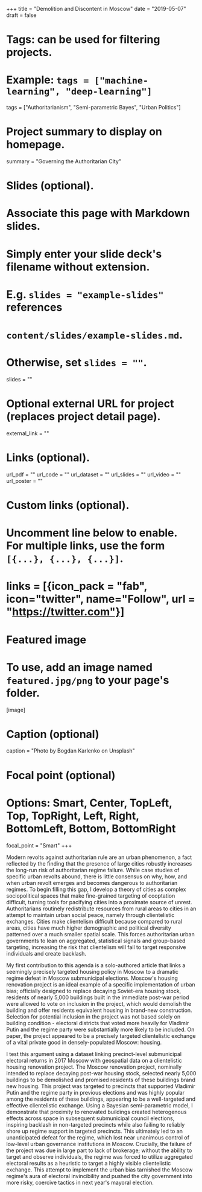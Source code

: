 +++
title = "Demolition and Discontent in Moscow"
date = "2019-05-07"
draft = false

# Tags: can be used for filtering projects.
# Example: `tags = ["machine-learning", "deep-learning"]`
tags = ["Authoritarianism", "Semi-parametric Bayes", "Urban Politics"]

# Project summary to display on homepage.
summary = "Governing the Authoritarian City"

# Slides (optional).
#   Associate this page with Markdown slides.
#   Simply enter your slide deck's filename without extension.
#   E.g. `slides = "example-slides"` references 
#   `content/slides/example-slides.md`.
#   Otherwise, set `slides = ""`.
slides = ""

# Optional external URL for project (replaces project detail page).
external_link = ""

# Links (optional).
url_pdf = ""
url_code = ""
url_dataset = ""
url_slides = ""
url_video = ""
url_poster = ""

# Custom links (optional).
#   Uncomment line below to enable. For multiple links, use the form `[{...}, {...}, {...}]`.
# links = [{icon_pack = "fab", icon="twitter", name="Follow", url = "https://twitter.com"}]

# Featured image
# To use, add an image named `featured.jpg/png` to your page's folder. 
[image]
  # Caption (optional)
  caption = "Photo by Bogdan Karlenko on Unsplash"

  # Focal point (optional)
  # Options: Smart, Center, TopLeft, Top, TopRight, Left, Right, BottomLeft, Bottom, BottomRight
  focal_point = "Smart"
+++

Modern revolts against authoritarian rule are an urban phenomenon, a fact reflected by the finding that the presence of large cities robustly increases the long-run risk of authoritarian regime failure. While case studies of specific urban revolts abound, there is little consensus on why, how, and when urban revolt emerges and becomes dangerous to authoritarian regimes. To begin filling this gap, I develop a theory of cities as complex sociopolitical spaces that make fine-grained targeting of cooptation difficult, turning tools for pacifying cities into a proximate source of unrest. Authoritarians routinely redistribute resources from rural areas to cities in an attempt to maintain urban social peace, namely through clientelistic exchanges. Cities make clientelism difficult because compared to rural areas, cities have much higher demographic and political diversity patterned over a much smaller spatial scale. This forces authoritarian urban governments to lean on aggregated, statistical signals and group-based targeting, increasing the risk that clientelism will fail to target responsive individuals and create backlash.

My first contribution to this agenda is a solo-authored article that links a seemingly precisely targeted housing policy in Moscow to a dramatic regime defeat in Moscow submunicipal elections.  Moscow's housing renovation project is an ideal example of a specific implementation of urban bias; officially designed to replace decaying Soviet-era housing stock, residents of nearly 5,000 buildings built in the immediate post-war period were allowed to vote on inclusion in the project, which would demolish the building and offer residents equivalent housing in brand-new construction. Selection for potential inclusion in the project was not based solely on building condition - electoral districts that voted more heavily for Vladimir Putin and the regime party were substantially more likely to be included. On paper, the project appeared to be a precisely targeted clientelistic exchange of a vital private good in densely-populated Moscow: housing. 

I test this argument using a dataset linking precinct-level submunicipal electoral returns in 2017 Moscow with geospatial data on a clientelistic housing renovation project. The Moscow renovation project, nominally intended to replace decaying post-war housing stock, selected nearly 5,000 buildings to be demolished and promised residents of these buildings brand new housing. This project was targeted to precincts that supported Vladimir Putin and the regime party in previous elections and was highly popular among the residents of these buildings, appearing to be a well-targeted and effective clientelistic exchange. 
Using a Bayesian semi-parametric model, I demonstrate that proximity to renovated buildings created heterogenous effects across space in subsequent submunicipal council elections, inspiring backlash in non-targeted precincts while also failing to reliably shore up regime support in targeted precincts. This ultimately led to an unanticipated defeat for the regime, which lost near unanimous control of low-level urban governance institutions in Moscow. Crucially, the failure of the project was due in large part to lack of brokerage; without the ability to target and observe individuals, the regime was forced to utilize aggregated electoral results as a heuristic to target a highly visible clientelistic exchange. This attempt to implement the urban bias tarnished the Moscow regime's aura of electoral invincibility and pushed the city government into more risky, coercive tactics in next year's mayoral election.